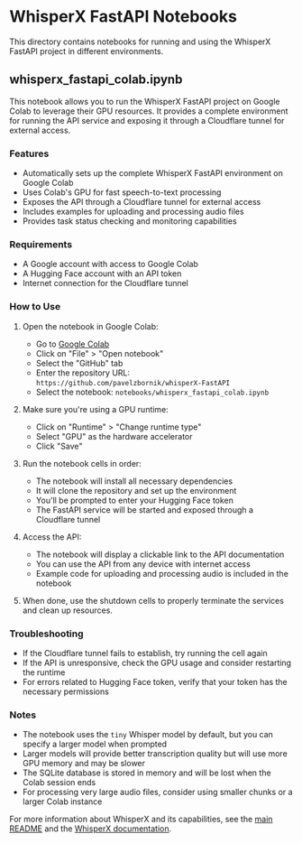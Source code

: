 # WhisperX FastAPI Notebooks

This directory contains notebooks for running and using the WhisperX FastAPI project in different environments.

## whisperx_fastapi_colab.ipynb

This notebook allows you to run the WhisperX FastAPI project on Google Colab to leverage their GPU resources. It provides a complete environment for running the API service and exposing it through a Cloudflare tunnel for external access.

### Features

- Automatically sets up the complete WhisperX FastAPI environment on Google Colab
- Uses Colab's GPU for fast speech-to-text processing
- Exposes the API through a Cloudflare tunnel for external access
- Includes examples for uploading and processing audio files
- Provides task status checking and monitoring capabilities

### Requirements

- A Google account with access to Google Colab
- A Hugging Face account with an API token
- Internet connection for the Cloudflare tunnel

### How to Use

1. Open the notebook in Google Colab:
   - Go to [Google Colab](https://colab.research.google.com/)
   - Click on "File" > "Open notebook"
   - Select the "GitHub" tab
   - Enter the repository URL: `https://github.com/pavelzbornik/whisperX-FastAPI`
   - Select the notebook: `notebooks/whisperx_fastapi_colab.ipynb`

2. Make sure you're using a GPU runtime:
   - Click on "Runtime" > "Change runtime type"
   - Select "GPU" as the hardware accelerator
   - Click "Save"

3. Run the notebook cells in order:
   - The notebook will install all necessary dependencies
   - It will clone the repository and set up the environment
   - You'll be prompted to enter your Hugging Face token
   - The FastAPI service will be started and exposed through a Cloudflare tunnel

4. Access the API:
   - The notebook will display a clickable link to the API documentation
   - You can use the API from any device with internet access
   - Example code for uploading and processing audio is included in the notebook

5. When done, use the shutdown cells to properly terminate the services and clean up resources.

### Troubleshooting

- If the Cloudflare tunnel fails to establish, try running the cell again
- If the API is unresponsive, check the GPU usage and consider restarting the runtime
- For errors related to Hugging Face token, verify that your token has the necessary permissions

### Notes

- The notebook uses the `tiny` Whisper model by default, but you can specify a larger model when prompted
- Larger models will provide better transcription quality but will use more GPU memory and may be slower
- The SQLite database is stored in memory and will be lost when the Colab session ends
- For processing very large audio files, consider using smaller chunks or a larger Colab instance

For more information about WhisperX and its capabilities, see the [main README](../README.md) and the [WhisperX documentation](https://github.com/m-bain/whisperX).
